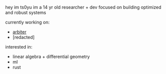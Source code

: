 hey im ts0yu
im a 14 yr old researcher + dev focused on building optimized and robust systems

currently working on:
  - [arbiter](https://github.com/primitivefinance/arbiter)
  - [redacted]

interested in:
  - linear algebra + differential geometry
  - ml
  - rust

<!--
**ts0yu/ts0yu** is a ✨ _special_ ✨ repository because its `README.md` (this file) appears on your GitHub profile.

Here are some ideas to get you started:

- 🔭 I’m currently working on ...
- 🌱 I’m currently learning ...
- 👯 I’m looking to collaborate on ...
- 🤔 I’m looking for help with ...
- 💬 Ask me about ...
- 📫 How to reach me: ...
- 😄 Pronouns: ...
- ⚡ Fun fact: ...
-->

